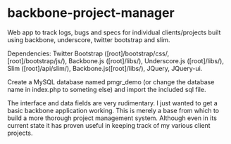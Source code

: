 backbone-project-manager
========================

Web app to track logs, bugs and specs for individual clients/projects built using backbone, underscore,
twitter bootstrap and slim.

Dependencies: Twitter Bootstrap ([root]/bootstrap/css/, [root]/bootstrap/js/), Backbone.js ([root]/libs/),
Underscore.js ([root]/libs/), Slim ([root]/api/slim/), Backbone.js([root]/libs/), JQuery, JQuery-ui.

Create a MySQL database named pmgr_demo (or change the database name in index.php to someting else) 
and import the included sql file.

The interface and data fields are very rudimentary.  I just wanted to get a basic backbone application
working.  This is merely a base from which to build a more thorough project management system.  Although even
in its current state it has proven useful in keeping track of my various client projects.
